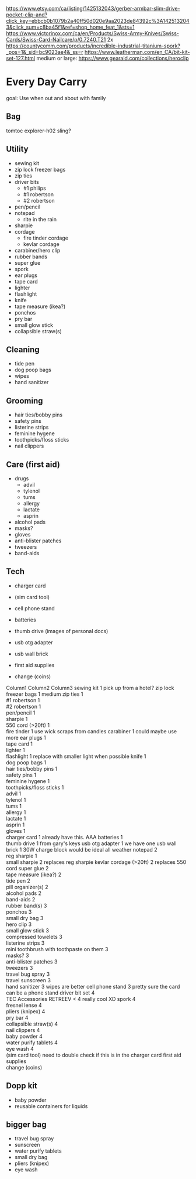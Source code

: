 https://www.etsy.com/ca/listing/1425132043/gerber-armbar-slim-drive-pocket-clip-and?click_key=ebbcb0b1079b2a40ff50d020e9aa2023de84392c%3A1425132043&click_sum=c8ba45f1&ref=shop_home_feat_1&sts=1
https://www.victorinox.com/ca/en/Products/Swiss-Army-Knives/Swiss-Cards/Swiss-Card-Nailcare/p/0.7240.T21
2x https://countycomm.com/products/incredible-industrial-titanium-spork?_pos=1&_sid=bc9023ae4&_ss=r
https://www.leatherman.com/en_CA/bit-kit-set-127.html
medium or large: https://www.gearaid.com/collections/heroclip

# Every Day Carry

goal: Use when out and about with family

## Bag
tomtoc explorer-h02 sling?

## Utility
- sewing kit
- zip lock freezer bags
- zip ties
- driver bits
  - #1 philips
  - #1 robertson
  - #2 robertson
- pen/pencil
- notepad
  - rite in the rain
- sharpie
- cordage
  - fire tinder cordage
  - kevlar cordage
- carabiner/hero clip
- rubber bands
- super glue
- spork
- ear plugs
- tape card
- lighter
- flashlight
- knife
- tape measure (ikea?)
- ponchos
- pry bar
- small glow stick
- collapsible straw(s)

## Cleaning
- tide pen
- dog poop bags
- wipes
- hand sanitizer
 
## Grooming
- hair ties/bobby pins
- safety pins
- listerine strips
- feminine hygene
- toothpicks/floss sticks
- nail clippers

## Care (first aid)
- drugs
  - advil
  - tylenol
  - tums
  - allergy 
  - lactate
  - asprin
- alcohol pads
- masks?
- gloves
- anti-blister patches
- tweezers
- band-aids

## Tech
- charger card
-   (sim card tool)
-   cell phone stand
- batteries
- thumb drive (images of personal docs)
- usb otg adapter
- usb wall brick

- first aid supplies
- change (coins)

Column1	Column2	Column3
 sewing kit	1	pick up from a hotel?
 zip lock freezer bags	1	medium
 zip ties	1	
 #1 robertson	1	
 #2 robertson	1	
 pen/pencil	1	
 sharpie	1	
 550 cord (>20ft)	1	
 fire tinder	1	 use wick scraps from candles
 carabiner	1	 could maybe use more
 ear plugs	1	
 tape card	1	
 lighter	1	
 flashlight	1	 replace with smaller light when possible
 knife	1	
 dog poop bags	1	
 hair ties/bobby pins	1	
 safety pins	1	
 feminine hygene	1	
 toothpicks/floss sticks	1	
 advil	1	
 tylenol	1	
 tums	1	
 allergy 	1	
 lactate	1	
 asprin	1	
 gloves	1	
 charger card	1	 already have this. 
 AAA batteries	1	 
 thumb drive	1	 from gary's keys
 usb otg adapter	1	 we have one
 usb wall brick	1	 30W charge block would be ideal
 all weather notepad	2	
reg sharpie	1	
 small sharpie	2	replaces reg sharpie
 kevlar cordage (>20ft)	2	 replaces 550 cord
 super glue	2	
 tape measure (ikea?)	2	
 tide pen	2	
 pill organizer(s)	2	
 alcohol pads	2	
 band-aids	2	
 rubber band(s)	3	
 ponchos	3	
 small dry bag	3	
 hero clip	3	
 small glow stick	3	
 compressed towelets	3	
 listerine strips	3	
 mini toothbrush with toothpaste on them	3	
 masks?	3	
anti-blister patches	3	
 tweezers	3	
 travel bug spray	3	
 travel sunscreen	3	
 hand sanitizer	3	 wipes are better
   cell phone stand	3	 pretty sure the card can be a phone stand
 driver bit set	4	
 TEC Accessories RETREEV <	4	 really cool XD
 spork	4	
 fresnel lense	4	
 pliers (knipex)	4	
 pry bar	4	
 collapsible straw(s)	4	
 nail clippers	4	
 baby powder	4	
 water purify tablets	4	
 eye wash	4	
   (sim card tool)	 	 need to double check if this is in the charger card
 first aid supplies		
 change (coins)		

## Dopp kit
- baby powder
- reusable containers for liquids

## bigger bag
- travel bug spray
- sunscreen
- water purify tablets
- small dry bag
- pliers (knipex)
- eye wash